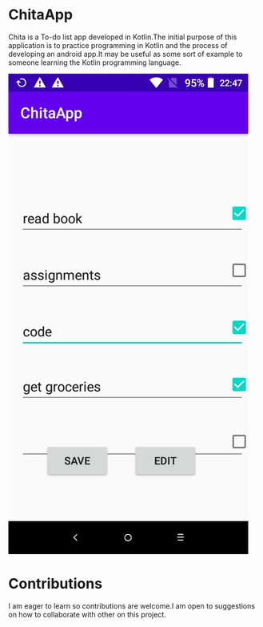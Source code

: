 # ChitaApp
Chita is a To-do list app developed in Kotlin.The initial purpose of this application is to practice programming in Kotlin and the process
of developing an android app.It may be useful as some sort of example to someone learning the Kotlin programming language.

![ChitaApp](Screenshot_20200315-224759.jpeg)

# Contributions
I am eager to learn so contributions are welcome.I am open to suggestions on how to collaborate with other on this project.
